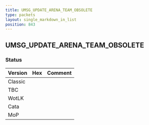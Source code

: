 ```yaml
---
title: UMSG_UPDATE_ARENA_TEAM_OBSOLETE
type: packets
layout: single_markdown_in_list
position: 843
---
```


## UMSG_UPDATE_ARENA_TEAM_OBSOLETE

### Status

Version    | Hex        | Comment
---------- | ---------- | ---------- 
Classic    |            |
TBC        |            |
WotLK      |            |
Cata       |            |
MoP        |            |